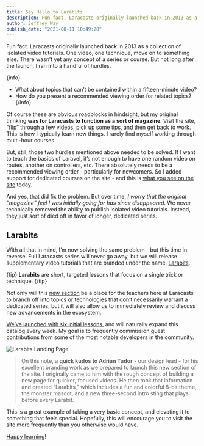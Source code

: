 ```yaml
---
title: Say Hello to Larabits
description: Fun fact. Laracasts originally launched back in 2013 as a collection of isolated video tutorials. One video, one technique, move on to something else. There wasn’t yet any concept of a series or course. But not long after the launch, I ran into a handful of hurdles.
author: Jeffrey Way
publish_date: "2021-08-11 10:49:28"
---
```


Fun fact. Laracasts originally launched back in 2013 as a collection of isolated video tutorials. One video, one technique, move on to something else. There wasn’t yet any concept of a series or course. But not long after the launch, I ran into a handful of hurdles.

{info}
*   What about topics that can’t be contained within a fifteen-minute video?
*   How do you present a recommended viewing order for related topics?
{/info}

Of course these are obvious roadblocks in hindsight, but my original thinking **was for Laracasts to function as a sort of magazine**. Visit the site, “flip” through a few videos, pick up some tips, and then get back to work. This is how I typically learn new things. I rarely find myself working through multi-hour courses.

But, still, those two hurdles mentioned above needed to be solved. If I want to teach the basics of Laravel, it’s not enough to have one random video on routes, another on controllers, etc. There absolutely needs to be a recommended viewing order - particularly for newcomers. So I added support for dedicated courses on the site - and this is [what you see on the site](https://laracasts.com/series) today.

And yes, that did fix the problem. But over time, _I worry that the original “magazine” feel I was initially going for has since disappeared_. We never technically removed the ability to publish isolated video tutorials. Instead, they just sort of died off in favor of longer, dedicated series.

## Larabits

With all that in mind, I’m now solving the same problem - but this time in reverse. Full Laracasts series will never go away, but we will release supplementary video tutorials that are branded under the name, [Larabits](https://laracasts.com/bits).

{tip}
**Larabits** are short, targeted lessons that focus on a single trick or technique.
{/tip}

Not only will this [new section](https://laracasts.com/bits) be a place for the teachers here at Laracasts to branch off into topics or technologies that don’t necessarily warrant a dedicated series, but it will also allow us to immediately review and discuss new advancements in the ecosystem.

[We’ve launched with six initial lessons](https://laracasts.com/bits), and will naturally expand this catalog every week. My goal is to frequently commission guest contributions from some of the most notable developers in the community.

![Larabits Landing Page](https://github.com/laracasts/blog/assets/183223/80bedbfe-467f-4b13-8d94-2b690e6531fa)

> On this note, a **quick kudos to Adrian Tudor** - our design lead - for his excellent branding work as we prepared to launch this new section of the site. I originally came to him with the rough concept of building a new page for quicker, focused videos. He then took that information and created “Larabits,” which includes a fun and colorful 8-bit theme, the monster mascot, and a new three-second intro sting that plays before every Larabit.

This is a great example of taking a very basic concept, and elevating it to something that feels special. Hopefully, this will encourage you to visit the site more frequently than you otherwise would have.

[Happy learning](https://laracasts.com/bits)!
